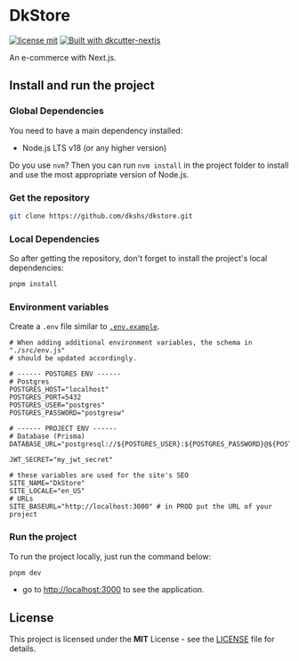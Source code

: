 # DkStore

[![license mit](https://img.shields.io/badge/licence-MIT-7c3aed)](/LICENSE)
[![Built with dkcutter-nextjs](https://img.shields.io/badge/built%20with-DKCutter%20NextJs-7c3aed.svg)](https://github.com/dkshs/dkcutter-nextjs)

An e-commerce with Next.js.

## Install and run the project

### Global Dependencies

You need to have a main dependency installed:

- Node.js LTS v18 (or any higher version)

Do you use `nvm`? Then you can run `nvm install` in the project folder to install and use the most appropriate version of Node.js.

### Get the repository

```bash
git clone https://github.com/dkshs/dkstore.git
```

### Local Dependencies

So after getting the repository, don't forget to install the project's local dependencies:

```bash
pnpm install
```

### Environment variables

Create a `.env` file similar to [`.env.example`](./.env.example).

```dotenv
# When adding additional environment variables, the schema in "./src/env.js"
# should be updated accordingly.

# ------ POSTGRES ENV ------
# Postgres
POSTGRES_HOST="localhost"
POSTGRES_PORT=5432
POSTGRES_USER="postgres"
POSTGRES_PASSWORD="postgresw"

# ------ PROJECT ENV ------
# Database (Prisma)
DATABASE_URL="postgresql://${POSTGRES_USER}:${POSTGRES_PASSWORD}@${POSTGRES_HOST}:${POSTGRES_PORT}/postgres"

JWT_SECRET="my_jwt_secret"

# these variables are used for the site's SEO
SITE_NAME="DkStore"
SITE_LOCALE="en_US"
# URLs
SITE_BASEURL="http://localhost:3000" # in PROD put the URL of your project
```

### Run the project

To run the project locally, just run the command below:

```bash
pnpm dev
```

- go to <http://localhost:3000> to see the application.

## License

This project is licensed under the **MIT** License - see the [LICENSE](./LICENSE) file for details.
